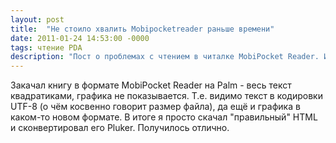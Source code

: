 ```yaml
---
layout: post
title:  "Не стоило хвалить Mobipocketreader раньше времени"
date: 2011-01-24 14:53:00 -0000
tags: чтение PDA
description: "Пост о проблемах с чтением в читалке MobiPocket Reader. Интересно, что MobiPocket Reader как-то связан с читалкой Amazon Kindle. И формат книг по-прежнему очень проблемный, даже спустя десятилетие."
---
```


Закачал книгу в формате MobiPocket Reader на Palm - весь текст квадратиками, графика не показывается. Т.е. видимо текст в кодировки UTF-8 (о чём косвенно говорит размер файла), да ещё и графика в каком-то новом формате. В итоге я просто скачал "правильный" HTML и сконвертировал его Pluker. Получилось отлично.